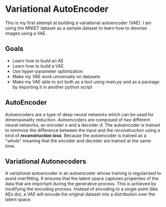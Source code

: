 <h1>Variational AutoEncoder</h1>
<p>
    This is my first attempt at building a variational autoencoder (VAE). 
    I am using the MNIST dataset as a sample dataset to learn how to denoise images using a VAE.
</p>

<h2>Goals</h2>
<ul>
    <li>Learn how to build an AE</li>
    <li>Learn how to build a VAE</li>
    <li>Use hyper-parameter optimization</li>
    <li>Make my VAE work universally on datasets</li>
    <li>Make my VAE able to act both as a tool using <em>main.py</em> and as a package by importing it in another python script</li>
</ul>

<h2>AutoEncoder</h2>
<p>
    Autoencoders are a type of deep neural networks which can be used for dimensionality reduction. Autoencoders are composed of 
    two different neural networks, an encoder <em>e</em> and a decoder <em>d</em>. The autoencoder is trained to minimize 
    the difference between the input and the reconstruction using a kind of <em><strong>reconstruction loss</strong></em>. Because 
    the autoencoder is trained as a "whole" meaning that the encoder and decoder are trained at the same time.
</p>

<h2>Variational Autonecoders</h2>
<p>
    A variational autoencoder is an autoencoder whose training is regularized to avoid overfitting. It ensures that the 
    latent space captures properties of the data that are important during the generative process. This is achieved by
    modifying the encoding process. Instead of encoding to a single point (like AEs do), a VAE will encode the original 
    dataset into a distribution over the latent space.
</p>